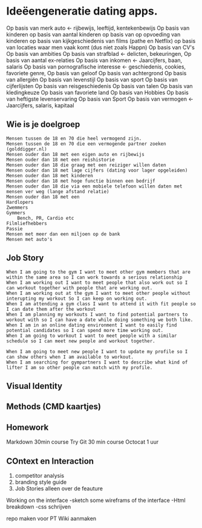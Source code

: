 # Ideëengeneratie dating apps.

Op basis van merk auto <- rijbewijs, leeftijd, kentekenbewijs
Op basis van kinderen 
op basis van aantal kinderen
op basis van op opvoeding van kinderen
op basis van kijkgeschiedenis van films (pathe en Netflix)
op basis van locaties waar men vaak komt (dus niet zoals Happn)
Op basis van CV's
Op basis van ambities
Op basis van strafblad <- delicten, bekeuringen,
Op basis van aantal ex-relaties 
Op basis van inkomen <- Jaarcijfers, baan, salaris
Op basis van pornografische interesse <- geschiedenis, cookies, favoriete genre,
Op basis van geloof 
Op basis van achtergrond
Op basis van allergiën
Op basis van levenstijl
Op basis van sport
Op basis van cijferlijsten
Op basis van reisgeschiedenis
Op basis van talen
Op basis van kledingkeuze
Op basis van favoriete land
Op basis van Hobbies
Op basis van heftigste levenservaring
Op basis van Sport
Op basis van vermogen <- Jaarcijfers, salaris, kapitaal

## Wie is je doelgroep
	Mensen tussen de 18 en 70 die heel vermogend zijn.
	Mensen tussen de 18 en 70 die een vermogende partner zoeken (golddigger.nl)
	Mensen ouder dan 18 met een eigen auto en rijbewijs
	Mensen ouder dan 18 met een reishistorie
	Mensen ouder dan 18 die graag met een reiziger willen daten
	Mensen ouder dan 18 met lage cijfers (dating voor lager opgeleiden)
	Mensen ouder dan 18 met kinderen
	Mensen ouder dan 18 met hoge functie binnen een bedrijf
	Mensen ouder dan 18 die via een mobiele telefoon willen daten met mensen ver weg (lange afstand relatie)
	Mensen ouder dan 18 met een 
	Hardlopers
	Zwemmers
	Gymmers
		Bench, PR, Cardio etc
	Filmliefhebbers
	Passie
	Mensen met meer dan een miljoen op de bank
	Mensen met auto's

## Job Story

	When I am going to the gym I want to meet other gym members that are within the same area so I can work towards a serious relationship
	When I am working out I want to meet people that also work out so I can workout together with people that are working out.
	When I am working out at the gym I want to meet other people without interupting my workout So I can keep on working out.
	When I am attending a gym class I want to attend it with fit people so I can date them after the workout
	When I am planning my workouts I want to find potential partners to workout with so I can have a date while doing something we both like.
	When I am in an online dating environment I want to easily find potential candidates so I can spend more time working out.
	When I am going to workout I want to meet people with a similar schedule so I can meet new people and workout together.

	When I am going to meet new people I want to update my profile so I can show others when I am available to workout.
	When I am searching for gympartners I want to describe what kind of lifter I am so other people can match with my profile.




## Visual Identity
## Methods (CMD kaartjes)


## Homework
Markdown 30min course
Try Git 30 min course
Octocat 1 uur

## COntext en Interaction
1. competitor analysis
2. branding style guide
3. Job Stories alleen over de feauture

Working on the interface
-sketch some wireframs of the interface
-Html breakdown
-css schrijven

repo maken voor PT
Wiki aanmaken
